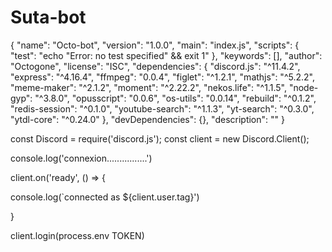 # Suta-bot

{
  "name": "Octo-bot",
  "version": "1.0.0",
  "main": "index.js",
  "scripts": {
    "test": "echo \"Error: no test specified\" && exit 1"
  },
  "keywords": [],
  "author": "Octogone",
  "license": "ISC",
  "dependencies": {
    "discord.js": "^11.4.2",
    "express": "^4.16.4",
    "ffmpeg": "0.0.4",
    "figlet": "^1.2.1",
    "mathjs": "^5.2.2",
    "meme-maker": "^2.1.2",
    "moment": "^2.22.2",
    "nekos.life": "^1.1.5",
    "node-gyp": "^3.8.0",
    "opusscript": "0.0.6",
    "os-utils": "0.0.14",
    "rebuild": "^0.1.2",
    "redis-session": "^0.1.0",
    "youtube-search": "^1.1.3",
    "yt-search": "^0.3.0",
    "ytdl-core": "^0.24.0"
  },
  "devDependencies": {},
  "description": ""
}

const Discord = require('discord.js');
const client = new Discord.Client();

console.log('connexion................')

client.on('ready', () => {

console.log(`connected as ${client.user.tag}')

}

client.login(process.env
TOKEN) 
